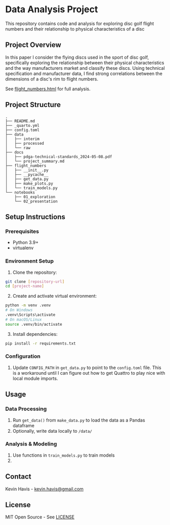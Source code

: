 # Data Analysis Project

This repository contains code and analysis for exploring disc golf flight numbers and their relationship to physical characteristics of a disc

## Project Overview

In this paper I consider the flying discs used in the sport of disc golf, specifically exploring the relationship between their physical characteristics and the way manufacturers market and classify these discs. Using technical specification and manufacturer data, I find strong correlations between the dimensions of a disc's rim to flight numbers.

See [flight_numbers.html](notebooks/02_presentation/flight_numbers.html) for full analysis.

## Project Structure

```
.
├── README.md
├── _quarto.yml
├── config.toml
├── data
│   ├── interim
│   ├── processed
│   └── raw
├── docs
│   ├── pdga-technical-standards_2024-05-08.pdf
│   └── project_summary.md
├── flight_numbers
│   ├── __init__.py
│   ├── __pycache__
│   ├── get_data.py
│   ├── make_plots.py
│   └── train_models.py
└── notebooks
    ├── 01_exploration
    └── 02_presentation
```

## Setup Instructions

### Prerequisites

- Python 3.9+
- virtualenv

### Environment Setup

1. Clone the repository:
```bash
git clone [repository-url]
cd [project-name]
```

2. Create and activate virtual environment:
```bash
python -m venv .venv
# On Windows
.venv\Scripts\activate
# On macOS/Linux
source .venv/bin/activate
```

3. Install dependencies:
```bash
pip install -r requirements.txt
```

### Configuration

1. Update `CONFIG_PATH` in `get_data.py` to point to the `config.toml` file. This is a workaround until I can figure out how to get Quattro to play nice with local module imports.

## Usage

### Data Processing

1. Run `get_data()` from `make_data.py` to load the data as a Pandas dataframe
2. Optionally, write data locally to `/data/`

### Analysis & Modeling

1. Use functions in `train_models.py` to train models
2. 

## Contact

Kevin Havis - kevin.havis@gmail.com

## License

MIT Open Source - See [LICENSE](LICENSE)